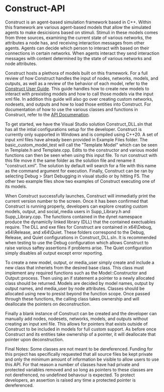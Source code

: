 # Construct-API
Construct is an agent-based simulation framework based in C++. 
Within this framework are various agent-based models that allow the simulated agents to make desicisions based on stimuli.
Stimuli in these models comes from three sources, examining the current state of various networks, the attributes a node has, and receiving interaction messages from other agents.
Agents can decide which person to interact with based on their connections in certain networks.
When agents interact they send interaction messages with content determined by the state of various networks and node attributes.

Construct hosts a plethora of models built on this framework.
For a full review of how Construct handles the input of nodes, networks, models, and outputs, as well as a review of the behavior of each model, refer to the [Construct User Guide](http://casos.cs.cmu.edu/publications/papers/CMU-ISR-22-102.pdf).
This guide handles how to create new models to interact with prexisting models and how to call those models via the input xml file.
In addition this guide will also go over creating custom networks, nodesets, and outputs and how to load those entities into Construct.
For documentation of how to use the various classes and functions in Construct, refer to the [API Documenation](http://casos.cs.cmu.edu/projects/construct/API/index.html).

To get started, we have the Visual Studio solution Construct_DLL.sln that has all the intial configurations setup for the developer.
Construct is currently only supported in Windows and is compiled using C++20.
A set of input xml files have already been provided in Example Files folder.
The basic_custom_model_test will call the "Template Model" which can be seen in Template.h and Template.cpp.
Edits to the constructor and various model functions can then be seen when using this input file.
To run construct with this file move it the same folder as the solution file and rename it "construct.xml".
The solution by default will search for a file with this name as the command argument for execution.
Finally, Construct can be ran by selecting Debug > Start Debugging in visual studio or by hitting F5.
The other two example files show two examples of Construct executing one of its models.

When Construct successfully launches, Construct will immediatly print the current version number to the screen.
Once it has been confirmed that Construct is running properly, developers can explore creating custom models, output, and social_media users in Supp_Library.h and Supp_Library.cpp.
The functions contained in the dynet namespace produce the dynamiclly linked library (DLL) that the contained exectuables require.
The DLL and exe files for Construct are contained in x64\Debug, x64\Release, and x64\Quiet.
These folders correspond to the Debug, Release, and Quiet configurations in Construct_DLL.sln.
It is recommended when testing to use the Debug configuration which allows Construct to raise various saftey assertions if problems arise.
The Quiet configuration simply disables all output except error reporting.

To create a new model, output, or media_user simply create and include a new class that inheriets from the desired base class.
This class must implement any required functions such as the Model::Constructor and Output::process.
Then using an if statement a pointer to a newly allocated class should be returned.
Models are decided by model names, output by output names, and media_user by node attributes.
Classes should be allocated using new to presist beyond the function scope.
Once passed through these functions, the calling class takes ownership and will deallocate the pointers on deconstruction.

Finally a blank instance of Construct can be created and the developer can manually add nodes, nodesets, networks, models, and outputs without creating an input xml file.
This allows for pointers that exists outside of Construct to be included in models for full custom support.
As before once Construct and its entities take ownership of a pointer, it will deallocate that pointer upon deconstruction.

Final Notes:
Some classes are not meant to be dereferenced.
Funding for this project has specifically requested that all source files be kept private and only the minimum amount of information be visible to allow users to use this API.
For that reason a number of classes have had private and protected variables removed and so long as pointers to these classes are not derefrenced, no undefined behavour is expected.
To protect developers, an assertion is raised any time a protected pointer is dereferenced.
